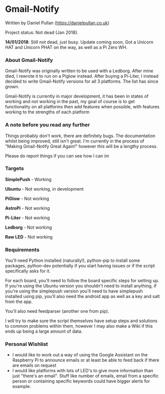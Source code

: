 # Gmail-Notify

Written by Daniel Pullan (https://danielpullan.co.uk)

Project status: Not dead (Jan 2018).

**14/01/2018**: Still not dead, just busy. Update coming soon, Got a Unicorn HAT and Unicorn PHAT on the way, as well as a Pi Zero WH.

### About Gmail-Notify
Gmail-Notify was originally written to be used with a Ledborg. After mine died, I rewrote it to run on a Piglow instead. After buying a Pi-Liter, I instead decided to write Gmail-Notify versions for all 3 platforms.  The list has since grown.

Gmail-Notify is currently in major development, it has been  in states of working and not working in the past, my goal of course is to get functionality on all platforms then add features when possible, with features working to the strengths of each platform

### A note before you read any further
Things probably don't work, there are definitely bugs. The documentation whilst being improved, still isn't great. I'm currently in the process of "Making Gmail-Notify Great Again!" however this will be a lengthy process.

Please do report things if you can see how I can im

### Targets

**SimplePush** - Working

**Ubuntu** - Not working, in development

**PiGlow** - Not working

**AstroPi** - Not working

**Pi-Liter** - Not working

**Ledborg** - Not working

**Raw LED** - Not working

### Requirements
You'll need Python installed (naturally!), python-pip to install some packages, python-dev potentially if you start having issues or if the script specifically asks for it.

For each board, you'll need to follow the board specific steps for setting up. If you're using the Ubuntu version you shouldn't need to install anything, if you're using the simplepush version you'll need to have simplepush installed using pip, you'll also need the android app as well as a key and salt from the app.

You'll also need feedparser (another one from pip).

I will try to make sure the script themselves have setup steps and solutions to common problems within them, however I may also make a Wiki if this ends up being a large amount of data.

### Personal Wishlist

- I would like to work out a way of using the Google Assistant on the Raspberry Pi to announce emails or at least be able to feed back if there are emails on request
- I would like platforms with lots of LED's to give more information than just "there's an email". Stuff like number of emails, email from a specific person or containing specific keywords could have bigger alerts for example.
